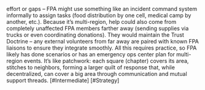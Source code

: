 effort or gaps – FPA might use something like an incident command system informally to assign tasks (food distribution by one cell, medical camp by another, etc.). Because it’s multi-region, help could also come from completely unaffected FPA members farther away (sending supplies via trucks or even coordinating donations). They would maintain the Trust Doctrine – any external volunteers from far away are paired with known FPA liaisons to ensure they integrate smoothly. All this requires practice, so FPA likely has done scenarios or has an emergency ops center plan for multi-region events. It’s like patchwork: each square (chapter) covers its area, stitches to neighbors, forming a larger quilt of response that, while decentralized, can cover a big area through communication and mutual support threads. [#Intermediate] [#Strategy]